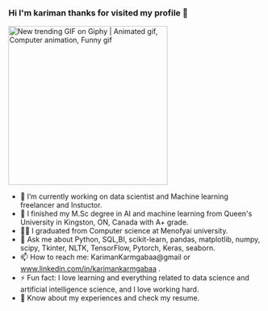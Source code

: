 ### Hi I'm kariman thanks for visited my profile 👋
<img src="https://i.pinimg.com/originals/0c/b0/ae/0cb0aec97240b7d9746073cd3ba6c26f.gif" jsaction="load:XAeZkd;" jsname="HiaYvf" class="n3VNCb KAlRDb" alt="New trending GIF on Giphy | Animated gif, Computer animation, Funny gif" data-noaft="1" style="width: 315px; height: 315px; margin: 0px;">

- 🔭 I’m currently working on data scientist and Machine learning freelancer and Instuctor. 
- 📖 I finished my M.Sc degree in AI and machine learning from Queen's University in Kingston, ON, Canada with A+ grade.
- 🧑‍🎓 I graduated from Computer science at Menofyai university.
- 💬 Ask me about Python, SQL,BI, scikit-learn, pandas, matplotlib, numpy, scipy, Tkinter, NLTK, TensorFlow, Pytorch, Keras, seaborn.
- 📫 How to reach me: KarimanKarmgabaa@gmail or www.linkedin.com/in/karimankarmgabaa .
- ⚡ Fun fact: I love learning and everything related to data science and artificial intelligence science, and I love working hard.
- 📄 Know about my experiences and check my resume.
<!--
**karimankarmgabaa/karimankarmgabaa** is a ✨ _special_ ✨ repository because its `README.md` (this file) appears on your GitHub profile.

Here are some ideas to get you started:

- 🔭 I’m currently working on ...
- 🌱 I’m currently learning ...
- 👯 I’m looking to collaborate on ...
- 🤔 I’m looking for help with ...
- 💬 Ask me about ...
- 📫 How to reach me: ...
- 😄 Pronouns: ...
- ⚡ Fun fact: ...
-->
